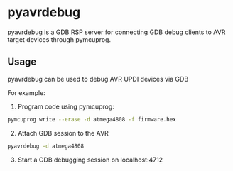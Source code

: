 # pyavrdebug
pyavrdebug is a GDB RSP server for connecting GDB debug clients to AVR target devices through pymcuprog.

## Usage
pyavrdebug can be used to debug AVR UPDI devices via GDB

For example:

1. Program code using pymcuprog:
```bash
pymcuprog write --erase -d atmega4808 -f firmware.hex
```

2. Attach GDB session to the AVR
```bash
pyavrdebug -d atmega4808
```

3. Start a GDB debugging session on localhost:4712